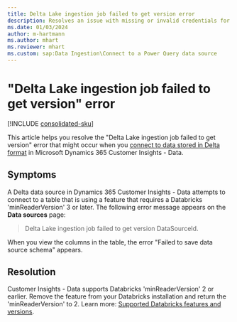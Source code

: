 ```yaml
---
title: Delta Lake ingestion job failed to get version error
description: Resolves an issue with missing or invalid credentials for Power Query connectors in Dynamics 365 Customer Insights - Data.
ms.date: 01/03/2024
author: m-hartmann
ms.author: mhart
ms.reviewer: mhart
ms.custom: sap:Data Ingestion\Connect to a Power Query data source
---
```

# "Delta Lake ingestion job failed to get version" error

[!INCLUDE [consolidated-sku](../../includes/consolidated-sku.md)]

This article helps you resolve the "Delta Lake ingestion job failed to get version" error that might occur when you [connect to data stored in Delta format](/dynamics365/customer-insights/data/connect-delta-lake) in Microsoft Dynamics 365 Customer Insights - Data.

## Symptoms

A Delta data source in Dynamics 365 Customer Insights - Data attempts to connect to a table that is using a feature that requires a Databricks 'minReaderVersion' 3 or later. The following error message appears on the **Data sources** page:

> Delta Lake ingestion job failed to get version DataSourceId.

When you view the columns in the table, the error "Failed to save data source schema" appears.

## Resolution

Customer Insights - Data supports Databricks 'minReaderVersion' 2 or earlier. Remove the feature from your Databricks installation and return the 'minReaderVersion' to 2. Learn more: [Supported Databricks features and versions](/dynamics365/customer-insights/data/connect-delta-lake).
